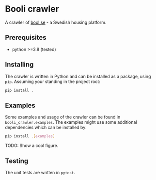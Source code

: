 # Booli crawler

A crawler of [bool.se](https://bool.se) - a Swedish housing platform.

## Prerequisites
* python >=3.8 (tested)

## Installing
The crawler is written in Python and can be installed as a package, using ``pip``.
Assuming your standing in the project root:

```bash
pip install .
```

## Examples
Some examples and usage of the crawler can be found in ``booli_crawler.examples``. The
examples might use some additional dependencies which can be installed by:

```bash
pip install .[examples]
```

TODO: Show a cool figure.

## Testing
The unit tests are written in ``pytest``.
